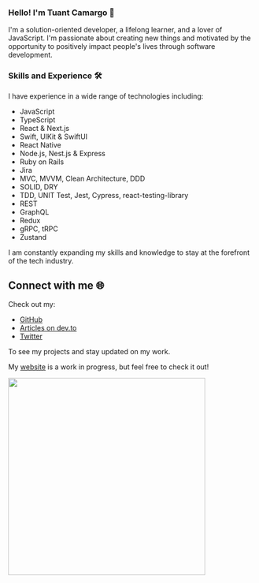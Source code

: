 ### Hello! I'm Tuant Camargo 👋

I'm a solution-oriented developer, a lifelong learner, and a lover of JavaScript. I'm passionate about creating new things and motivated by the opportunity to positively impact people's lives through software development.

### Skills and Experience 🛠️

I have experience in a wide range of technologies including:

- JavaScript
- TypeScript
- React & Next.js
- Swift, UIKit & SwiftUI
- React Native
- Node.js, Nest.js & Express
- Ruby on Rails
- Jira
- MVC, MVVM, Clean Architecture, DDD
- SOLID, DRY
- TDD, UNIT Test, Jest, Cypress, react-testing-library
- REST
- GraphQL
- Redux
- gRPC, tRPC
- Zustand

I am constantly expanding my skills and knowledge to stay at the forefront of the tech industry.

## Connect with me 🌐

Check out my:

- [GitHub](https://www.github.com/tauantcamargo)
- [Articles on dev.to](https://dev.to/tauantcamargo)
- [Twitter](https://twitter.com/tauantcamargo) 

To see my projects and stay updated on my work.

My [website](https://bunchsoftware.dev) is a work in progress, but feel free to check it out!

<center>
  <img width="400px" align="left" src="https://streak-stats.demolab.com/?user=tauantcamargo&theme=dark" />
</center>
